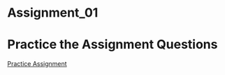 # Assignment_01

# Practice the Assignment Questions

[Practice Assignment](https://drive.google.com/file/d/1ewlqzVK-HeZzDmYPMTB2QLQl3fkKotwf/view)
